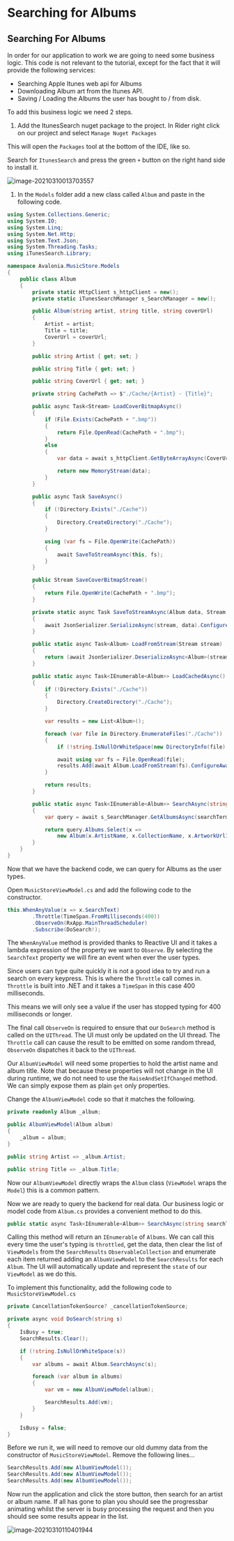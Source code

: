 # Searching for Albums

## Searching For Albums <a id="searching-for-albums"></a>

In order for our application to work we are going to need some business logic. This code is not relevant to the tutorial, except for the fact that it will provide the following services:

* Searching Apple Itunes web api for Albums
* Downloading Album art from the Itunes API.
* Saving / Loading the Albums the user has bought to / from disk.

To add this business logic we need 2 steps.

1. Add the ItunesSearch nuget package to the project. In Rider right click on our project and select `Manage Nuget Packages`

This will open the `Packages` tool at the bottom of the IDE, like so.

Search for `ItunesSearch` and press the green `+` button on the right hand side to install it.

![image-20210310013703557](images/image-20210310013703557.png)

1. In the `Models` folder add a new class called `Album` and paste in the following code.

```csharp
using System.Collections.Generic;
using System.IO;
using System.Linq;
using System.Net.Http;
using System.Text.Json;
using System.Threading.Tasks;
using iTunesSearch.Library;

namespace Avalonia.MusicStore.Models
{
    public class Album
    {
        private static HttpClient s_httpClient = new();
        private static iTunesSearchManager s_SearchManager = new();

        public Album(string artist, string title, string coverUrl)
        {
            Artist = artist;
            Title = title;
            CoverUrl = coverUrl;
        }

        public string Artist { get; set; }

        public string Title { get; set; }

        public string CoverUrl { get; set; }

        private string CachePath => $"./Cache/{Artist} - {Title}";

        public async Task<Stream> LoadCoverBitmapAsync()
        {
            if (File.Exists(CachePath + ".bmp"))
            {
                return File.OpenRead(CachePath + ".bmp");
            }
            else
            {
                var data = await s_httpClient.GetByteArrayAsync(CoverUrl);

                return new MemoryStream(data);
            }
        }

        public async Task SaveAsync()
        {
            if (!Directory.Exists("./Cache"))
            {
                Directory.CreateDirectory("./Cache");
            }

            using (var fs = File.OpenWrite(CachePath))
            {
                await SaveToStreamAsync(this, fs);
            }
        }

        public Stream SaveCoverBitmapStream()
        {
            return File.OpenWrite(CachePath + ".bmp");
        }

        private static async Task SaveToStreamAsync(Album data, Stream stream)
        {
            await JsonSerializer.SerializeAsync(stream, data).ConfigureAwait(false);
        }

        public static async Task<Album> LoadFromStream(Stream stream)
        {
            return (await JsonSerializer.DeserializeAsync<Album>(stream).ConfigureAwait(false))!;
        }

        public static async Task<IEnumerable<Album>> LoadCachedAsync()
        {
            if (!Directory.Exists("./Cache"))
            {
                Directory.CreateDirectory("./Cache");
            }

            var results = new List<Album>();

            foreach (var file in Directory.EnumerateFiles("./Cache"))
            {
                if (!string.IsNullOrWhiteSpace(new DirectoryInfo(file).Extension)) continue;

                await using var fs = File.OpenRead(file);
                results.Add(await Album.LoadFromStream(fs).ConfigureAwait(false));
            }

            return results;
        }

        public static async Task<IEnumerable<Album>> SearchAsync(string searchTerm)
        {
            var query = await s_SearchManager.GetAlbumsAsync(searchTerm).ConfigureAwait(false);

            return query.Albums.Select(x =>
                new Album(x.ArtistName, x.CollectionName, x.ArtworkUrl100.Replace("100x100bb", "600x600bb")));
        }
    }
}
```

Now that we have the backend code, we can query for Albums as the user types.

Open `MusicStoreViewModel.cs` and add the following code to the constructor.

```csharp
this.WhenAnyValue(x => x.SearchText)
        .Throttle(TimeSpan.FromMilliseconds(400))
        .ObserveOn(RxApp.MainThreadScheduler)
        .Subscribe(DoSearch!);
```

The `WhenAnyValue` method is provided thanks to Reactive UI and it takes a lambda expression of the property we want to `Observe`. By selecting the `SearchText` property we will fire an event when ever the user types.

Since users can type quite quickly it is not a good idea to try and run a search on every keypress. This is where the `Throttle` call comes in. `Throttle` is built into .NET and it takes a `TimeSpan` in this case 400 milliseconds.

This means we will only see a value if the user has stopped typing for 400 milliseconds or longer.

The final call `ObserveOn` is required to ensure that our `DoSearch` method is called on the `UIThread`. The UI must only be updated on the UI thread. The `Throttle` call can cause the result to be emitted on some random thread, `ObserveOn` dispatches it back to the `UIThread`.

Our `AlbumViewModel` will need some properties to hold the artist name and album title. Note that because these properties will not change in the UI during runtime, we do not need to use the `RaiseAndSetIfChanged` method. We can simply expose them as plain `get` only properties.

Change the `AlbumViewModel` code so that it matches the following.

```csharp
private readonly Album _album;

public AlbumViewModel(Album album)
{
    _album = album;
}

public string Artist => _album.Artist;

public string Title => _album.Title;
```

Now our `AlbumViewModel` directly wraps the `Album` class \(`ViewModel` wraps the `Model`\) this is a common pattern.

Now we are ready to query the backend for real data. Our business logic or model code from `Album.cs` provides a convenient method to do this.

```csharp
public static async Task<IEnumerable<Album>> SearchAsync(string searchTerm)
```

Calling this method will return an `IEnumerable` of `Albums`. We can call this every time the user's typing is `throttled`, get the data, then clear the list of `ViewModels` from the `SearchResults` `ObservableCollection` and enumerate each item returned adding an `AlbumViewModel` to the `SearchResults` for each `Album`. The UI will automatically update and represent the `state` of our `ViewModel` as we do this.

To implement this functionality, add the following code to `MusicStoreViewModel.cs`

```csharp
private CancellationTokenSource? _cancellationTokenSource;

private async void DoSearch(string s)
{
    IsBusy = true;
    SearchResults.Clear();

    if (!string.IsNullOrWhiteSpace(s))
    {
        var albums = await Album.SearchAsync(s);

        foreach (var album in albums)
        {
            var vm = new AlbumViewModel(album);

            SearchResults.Add(vm);
        }
    }

    IsBusy = false;
}
```

Before we run it, we will need to remove our old dummy data from the constructor of `MusicStoreViewModel`. Remove the following lines...

```csharp
SearchResults.Add(new AlbumViewModel());
SearchResults.Add(new AlbumViewModel());
SearchResults.Add(new AlbumViewModel());
```

Now run the application and click the store button, then search for an artist or album name. If all has gone to plan you should see the progressbar animating whilst the server is busy processing the request and then you should see some results appear in the list.

![image-20210310110401944](images/image-20210310110401944.png)

